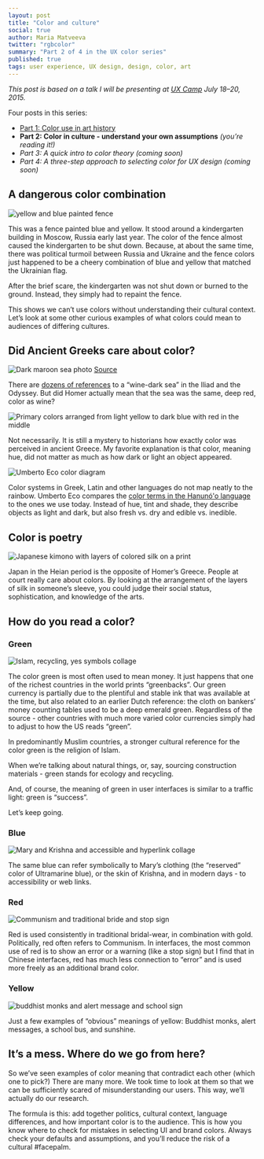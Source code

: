 ```yaml
---
layout: post
title: "Color and culture"
social: true
author: Maria Matveeva
twitter: "rgbcolor"
summary: "Part 2 of 4 in the UX color series"
published: true
tags: user experience, UX design, design, color, art
---
```


*This post is based on a talk I will be presenting at [UX Camp](http://uxcamp.com/) July 18–20, 2015.*

Four posts in this series:
- [Part 1: Color use in art history](https://dockyard.com/blog/2015/06/25/color-1-art-history)
- **Part 2: Color in culture - understand your own assumptions** *(you’re reading it!)*
- *Part 3: A quick intro to color theory (coming soon)*
- *Part 4: A three-step approach to selecting color for UX design (coming soon)*

## A dangerous color combination
![yellow and blue painted fence](https://i.imgur.com/MTiklTJ.jpg)

This was a fence painted blue and yellow. It stood around a kindergarten building in Moscow, Russia early last year. The color of the fence almost caused the kindergarten to be shut down. Because, at about the same time, there was political turmoil between Russia and Ukraine and the fence colors just happened to be a cheery combination of blue and yellow that matched the Ukrainian flag.

After the brief scare, the kindergarten was not shut down or burned to the ground. Instead, they simply had to repaint the fence.

This shows we can’t use colors without understanding their cultural context. Let’s look at some other curious examples of what colors could mean to audiences of differing cultures.

## Did Ancient Greeks care about color?
![Dark maroon sea photo](https://i.imgur.com/FyimJwL.jpg)
[Source](https://www.flickr.com/photos/xeubix/2544387679/in/photostream/)

There are [dozens of references](http://www.nytimes.com/1983/12/20/science/homer-s-sea-wine-dark.html) to a “wine-dark sea” in the Iliad and the Odyssey. But did Homer actually mean that the sea was the same, deep red, color as wine?

![Primary colors arranged from light yellow to dark blue with red in the middle](https://i.imgur.com/Eg5k2Kp.jpg)

Not necessarily. It is still a mystery to historians how exactly color was perceived in ancient Greece. My favorite explanation is that color, meaning hue, did not matter as much as how dark or light an object appeared.

![Umberto Eco color diagram](https://i.imgur.com/ciUZFQG.jpg)

Color systems in Greek, Latin and other languages do not map neatly to the rainbow. Umberto Eco compares the [color terms in the Hanunó'o language](https://books.google.com/books?id=DRd1DZ-5MX0C&lpg=PA168&dq=color%20umberto%20eco%20Hanunoo&pg=PA170#v=onepage&q&f=false) to the ones we use today. Instead of hue, tint and shade, they describe objects as light and dark, but also fresh vs. dry and edible vs. inedible.

## Color is poetry
![Japanese kimono with layers of colored silk on a print](https://i.imgur.com/JGdn7kd.jpg)

Japan in the Heian period is the opposite of Homer’s Greece. People at court really care about colors. By looking at the arrangement of the layers of silk in someone’s sleeve, you could judge their social status, sophistication, and knowledge of the arts.

## How do you read a color?

### Green
![Islam, recycling, yes symbols collage](https://i.imgur.com/PaS1pum.jpg)

The color green is most often used to mean money. It just happens that one of the richest countries in the world prints “greenbacks”. Our green currency is partially due to the plentiful and stable ink that was available at the time, but also related to an earlier Dutch reference: the cloth on bankers’ money counting tables used to be a deep emerald green. Regardless of the source - other countries with much more varied color currencies simply had to adjust to how the US reads “green”.

In predominantly Muslim countries, a stronger cultural reference for the color green is the religion of Islam.

When  we’re talking about natural things, or, say, sourcing construction materials - green stands for ecology and recycling.

And, of course, the meaning of green in user interfaces is similar to a traffic light: green is “success”.

Let’s keep going.

### Blue
![Mary and Krishna and accessible and hyperlink collage](https://i.imgur.com/FPsiodw.jpg)

The same blue can refer symbolically to Mary’s clothing (the “reserved” color of Ultramarine blue), or the skin of Krishna, and in modern days - to accessibility or web links.

### Red
![Communism and traditional bride and stop sign](https://i.imgur.com/Jdpj3uv.jpg)

Red is used consistently in traditional bridal-wear, in combination with gold. Politically, red often refers to Communism. In interfaces, the most common use of red is to show an error or a warning (like a stop sign) but I find that in Chinese interfaces, red has much less connection to “error” and is used more freely as an additional brand color.

### Yellow
![buddhist monks and alert message and school sign](https://i.imgur.com/Ib8Gxgp.jpg)

Just a few examples of “obvious” meanings of yellow: Buddhist monks, alert messages, a school bus, and sunshine.


## It’s a mess. Where do we go from here?

So we’ve seen examples of color meaning that contradict each other (which one to pick?) There are many more. We took time to look at them so that we can be sufficiently scared of misunderstanding our users. This way, we’ll actually do our research.

The formula is this: add together politics, cultural context, language differences, and how important color is to the audience. This is how you know where to check for mistakes in selecting UI and brand colors. Always check your defaults and assumptions, and you’ll reduce the risk of a cultural #facepalm.
